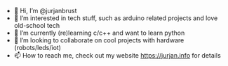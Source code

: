 - 👋 Hi, I’m @jurjanbrust
- 👀 I’m interested in tech stuff, such as arduino related projects and love old-school tech
- 🌱 I’m currently (re)learning c/c++ and want to learn python
- 💞️ I’m looking to collaborate on cool projects with hardware (robots/leds/iot)
- 📫 How to reach me, check out my website https://jurjan.info for details

<!---
jurjanbrust/jurjanbrust is a ✨ special ✨ repository because its `README.md` (this file) appears on your GitHub profile.
You can click the Preview link to take a look at your changes.
--->
